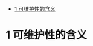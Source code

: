 
<!-- @import "[TOC]" {cmd="toc" depthFrom=1 depthTo=6 orderedList=false} -->

<!-- code_chunk_output -->

* [1 可维护性的含义](#1-可维护性的含义)

<!-- /code_chunk_output -->

# 1 可维护性的含义

